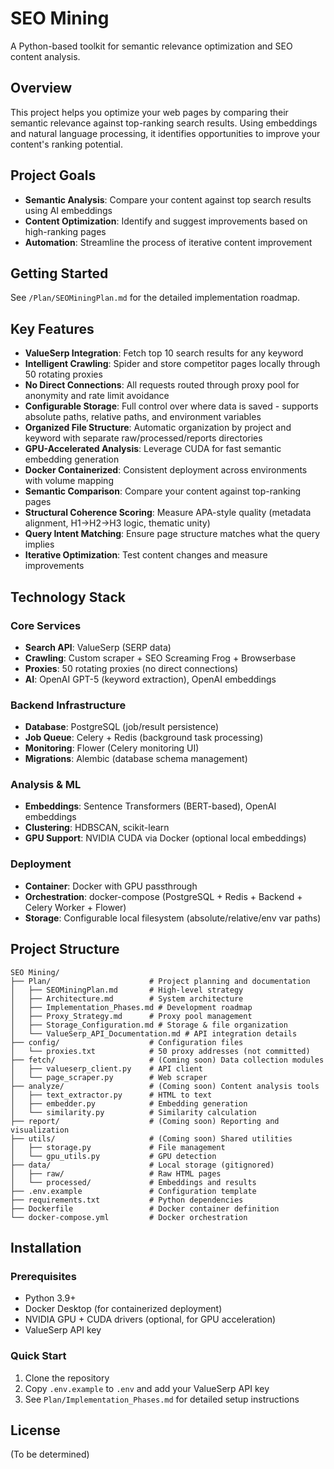 # SEO Mining

A Python-based toolkit for semantic relevance optimization and SEO content analysis.

## Overview

This project helps you optimize your web pages by comparing their semantic relevance against top-ranking search results. Using embeddings and natural language processing, it identifies opportunities to improve your content's ranking potential.

## Project Goals

- **Semantic Analysis**: Compare your content against top search results using AI embeddings
- **Content Optimization**: Identify and suggest improvements based on high-ranking pages
- **Automation**: Streamline the process of iterative content improvement

## Getting Started

See `/Plan/SEOMiningPlan.md` for the detailed implementation roadmap.

## Key Features

- **ValueSerp Integration**: Fetch top 10 search results for any keyword
- **Intelligent Crawling**: Spider and store competitor pages locally through 50 rotating proxies
- **No Direct Connections**: All requests routed through proxy pool for anonymity and rate limit avoidance
- **Configurable Storage**: Full control over where data is saved - supports absolute paths, relative paths, and environment variables
- **Organized File Structure**: Automatic organization by project and keyword with separate raw/processed/reports directories
- **GPU-Accelerated Analysis**: Leverage CUDA for fast semantic embedding generation
- **Docker Containerized**: Consistent deployment across environments with volume mapping
- **Semantic Comparison**: Compare your content against top-ranking pages
- **Structural Coherence Scoring**: Measure APA-style quality (metadata alignment, H1→H2→H3 logic, thematic unity)
- **Query Intent Matching**: Ensure page structure matches what the query implies
- **Iterative Optimization**: Test content changes and measure improvements

## Technology Stack

### Core Services
- **Search API**: ValueSerp (SERP data)
- **Crawling**: Custom scraper + SEO Screaming Frog + Browserbase
- **Proxies**: 50 rotating proxies (no direct connections)
- **AI**: OpenAI GPT-5 (keyword extraction), OpenAI embeddings

### Backend Infrastructure
- **Database**: PostgreSQL (job/result persistence)
- **Job Queue**: Celery + Redis (background task processing)
- **Monitoring**: Flower (Celery monitoring UI)
- **Migrations**: Alembic (database schema management)

### Analysis & ML
- **Embeddings**: Sentence Transformers (BERT-based), OpenAI embeddings
- **Clustering**: HDBSCAN, scikit-learn
- **GPU Support**: NVIDIA CUDA via Docker (optional local embeddings)

### Deployment
- **Container**: Docker with GPU passthrough
- **Orchestration**: docker-compose (PostgreSQL + Redis + Backend + Celery Worker + Flower)
- **Storage**: Configurable local filesystem (absolute/relative/env var paths)

## Project Structure

```
SEO Mining/
├── Plan/                      # Project planning and documentation
│   ├── SEOMiningPlan.md       # High-level strategy
│   ├── Architecture.md        # System architecture
│   ├── Implementation_Phases.md # Development roadmap
│   ├── Proxy_Strategy.md      # Proxy pool management
│   ├── Storage_Configuration.md # Storage & file organization
│   └── ValueSerp_API_Documentation.md # API integration details
├── config/                    # Configuration files
│   └── proxies.txt            # 50 proxy addresses (not committed)
├── fetch/                     # (Coming soon) Data collection modules
│   ├── valueserp_client.py    # API client
│   └── page_scraper.py        # Web scraper
├── analyze/                   # (Coming soon) Content analysis tools
│   ├── text_extractor.py      # HTML to text
│   ├── embedder.py            # Embedding generation
│   └── similarity.py          # Similarity calculation
├── report/                    # (Coming soon) Reporting and visualization
├── utils/                     # (Coming soon) Shared utilities
│   ├── storage.py             # File management
│   └── gpu_utils.py           # GPU detection
├── data/                      # Local storage (gitignored)
│   ├── raw/                   # Raw HTML pages
│   └── processed/             # Embeddings and results
├── .env.example               # Configuration template
├── requirements.txt           # Python dependencies
├── Dockerfile                 # Docker container definition
└── docker-compose.yml         # Docker orchestration
```

## Installation

### Prerequisites
- Python 3.9+
- Docker Desktop (for containerized deployment)
- NVIDIA GPU + CUDA drivers (optional, for GPU acceleration)
- ValueSerp API key

### Quick Start
1. Clone the repository
2. Copy `.env.example` to `.env` and add your ValueSerp API key
3. See `Plan/Implementation_Phases.md` for detailed setup instructions

## License

(To be determined)

